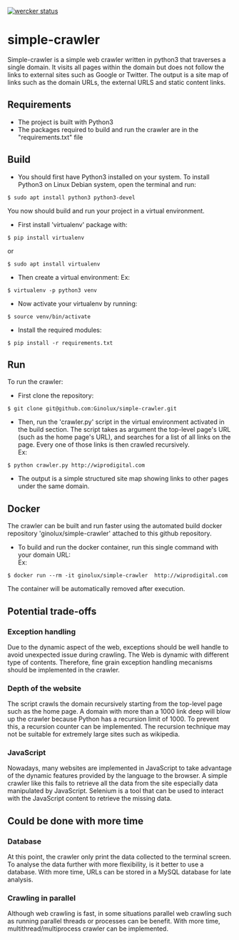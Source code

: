 [![wercker status](https://app.wercker.com/status/924382abdf77d8e6c394c8525c8983ed/s/master "wercker status")](https://app.wercker.com/project/byKey/924382abdf77d8e6c394c8525c8983ed)
# simple-crawler

Simple-crawler is a simple web crawler written in python3 that traverses a single domain. It visits all pages within the domain but does not follow the links to external sites such as Google or Twitter.
The output is a site map of links such as the domain URLs, the external URLS and static content links.


## Requirements
* The project is built with Python3
* The packages required to build and run the crawler are in the "requirements.txt" file


## Build
* You should first have Python3 installed on your system. To install Python3 on Linux Debian system, open the terminal and run:
```
$ sudo apt install python3 python3-devel
```
       
You now should build and run your project in a virtual environment. 
* First install 'virtualenv' package with:
```
$ pip install virtualenv
```
or 

```
$ sudo apt install virtualenv
```
       
* Then create a virtual environment:
Ex: 
```
$ virtualenv -p python3 venv
```
       
* Now activate your virtualenv by running:
```
$ source venv/bin/activate
```
       
* Install the required modules:
```
$ pip install -r requirements.txt
```


## Run
To run the crawler: 
* First clone the repository:
```
$ git clone git@github.com:Ginolux/simple-crawler.git
```
      
* Then, run the 'crawler.py' script in the virtual environment activated in the build section. The script takes as argument the top-level page's URL (such as the home page's URL), and searches for a list of all links on the page. Every one of those links is then crawled recursively.  
Ex:
```
$ python crawler.py http://wiprodigital.com
```
       
* The output is a simple structured site map showing links to other pages under the same domain.


## Docker
The crawler can be built and run faster using the automated build docker repository 'ginolux/simple-crawler' attached to this github repository.

* To build and run the docker container, run this single command with your domain URL:  
Ex:
```
$ docker run --rm -it ginolux/simple-crawler  http://wiprodigital.com
```

The container will be automatically removed after execution.


## Potential trade-offs
### Exception handling
Due to the dynamic aspect of the web, exceptions should be well handle to avoid unexpected issue during crawling. The Web is dynamic with different type of contents. Therefore, fine grain exception handling mecanisms should be implemented in the crawler.

### Depth of the website
The script crawls the domain recursively starting from the top-level page such as the home page. A domain with more than a 1000 link deep will blow up the crawler because Python has a recursion limit of 1000.
To prevent this, a recursion counter can be implemented.
The recursion technique may not be suitable for extremely large sites such as wikipedia. 

### JavaScript
Nowadays, many websites are implemented in JavaScript to take advantage of the dynamic features provided by the language to the browser. A simple crawler like this fails to retrieve all the data from the site especially data manipulated by JavaScript. Selenium is a tool that can be used to interact with the JavaScript content to retrieve the missing data.


## Could be done with more time
### Database
At this point, the crawler only print the data collected to the terminal screen. To analyse the data further with more flexibility, is it better to use a database. With more time, URLs can be stored in a MySQL database for late analysis. 

### Crawling in parallel
Although web crawling is fast, in some situations parallel web crawling such as running parallel threads or processes can be benefit.
With more time, multithread/multiprocess crawler can be implemented.
